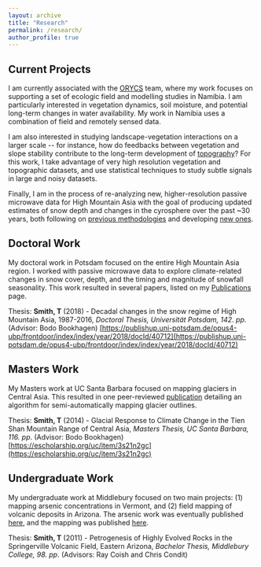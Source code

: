 ```yaml
---
layout: archive
title: "Research"
permalink: /research/
author_profile: true
---
```


## Current Projects

I am currently associated with the [ORYCS](https://www.orycs.org/) team, where my work focuses on supporting a set of ecologic field and modelling studies in Namibia. I am particularly interested in vegetation dynamics, soil moisture, and potential long-term changes in water availability. My work in Namibia uses a combination of field and remotely sensed data. 

I am also interested in studying landscape-vegetation interactions on a larger scale -- for instance, how do feedbacks between vegetation and slope stability contribute to the long-term development of [topography](https://doi.org/10.1029/2020JF005692)? For this work, I take advantage of very high resolution vegetation and topographic datasets, and use statistical techniques to study subtle signals in large and noisy datasets. 

Finally, I am in the process of re-analyzing new, higher-resolution passive microwave data for High Mountain Asia with the goal of producing updated estimates of snow depth and changes in the cyrosphere over the past ~30 years, both following on [previous methodologies](https://doi.org/10.1126/sciadv.1701550) and developing [new ones](https://doi.org/10.1016/j.scitotenv.2021.147363). 

## Doctoral Work

My doctoral work in Potsdam focused on the entire High Mountain Asia region. I worked with passive microwave data to explore climate-related changes in snow cover, depth, and the timing and magnitude of snowfall seasonality. This work resulted in several papers, listed on my [Publications](https://tasmi.github.io/publications/) page. 

Thesis: **Smith, T** (2018) - Decadal changes in the snow regime of High Mountain Asia, 1987-2016, _Doctoral Thesis, Universität Potsdam, 142. pp_. (Advisor: Bodo Bookhagen) [https://publishup.uni-potsdam.de/opus4-ubp/frontdoor/index/index/year/2018/docId/40712](https://publishup.uni-potsdam.de/opus4-ubp/frontdoor/index/index/year/2018/docId/40712)


## Masters Work

My Masters work at UC Santa Barbara focused on mapping glaciers in Central Asia. This resulted in one peer-reviewed [publication](https://doi.org/10.5194/tc-9-1747-2015) detailing an algorithm for semi-automatically mapping glacier outlines.

Thesis: **Smith, T** (2014) - Glacial Response to Climate Change in the Tien Shan Mountain Range of Central Asia, _Masters Thesis, UC Santa Barbara, 116. pp_. (Advisor: Bodo Bookhagen) [https://escholarship.org/uc/item/3s21n2gc](https://escholarship.org/uc/item/3s21n2gc)

## Undergraduate Work

My undergraduate work at Middlebury focused on two main projects: (1) mapping arsenic concentrations in Vermont, and (2) field mapping of volcanic deposits in Arizona. The arsenic work was eventually published [here](https://www.sciencedirect.com/science/article/pii/S0883292711000059?via%3Dihub), and the mapping was published [here](https://www.sciencedirect.com/science/article/abs/pii/S0377027318301975). 

Thesis: **Smith, T** (2011) - Petrogenesis of Highly Evolved Rocks in the Springerville Volcanic Field, Eastern Arizona, _Bachelor Thesis, Middlebury College, 98. pp_. (Advisors: Ray Coish and Chris Condit)